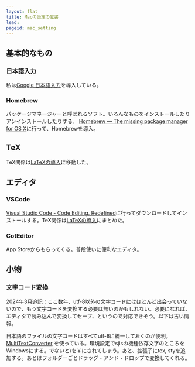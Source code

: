 ```yaml
---
layout: flat
title: Macの設定の覚書
lead:  
pageid: mac_setting
---
```


## 基本的なもの

### 日本語入力

私は[Google 日本語入力](http://www.google.co.jp/ime/)を導入している。

### Homebrew

パッケージマネージャーと呼ばれるソフト。いろんなものをインストールしたりアンインストールしたりする。
 [Homebrew — The missing package manager for OS X](http://brew.sh/)に行って、Homebrewを導入。

## TeX

TeX関係は[LaTeXの導入](tex.html)に移動した。

## エディタ

### VSCode

[Visual Studio Code - Code Editing. Redefined](https://code.visualstudio.com/)に行ってダウンロードしてインストールする。TeX関係は[LaTeXの導入](tex.html)にまとめた。

### CotEditor

App Storeからもらってくる。普段使いに便利なエディタ。

## 小物

### 文字コード変換

2024年3月追記：ここ数年、utf-8以外の文字コードにはほとんど出会っていないので、もう文字コードを変換する必要は無いのかもしれない。必要になれば、エディタで読み込んで変換してセーブ、というので対応できそう。以下は古い情報。

日本語のファイルの文字コードはすべてutf-8に統一しておくのが便利。 [MultiTextConverter](http://www.rk-k.com/software/mtc) を使っている。環境設定でsjisの機種依存文字のところをWindowsにする。でないと\を￥にされてしまう。あと、拡張子にtex, styを追加する。あとはフォルダーごとドラッグ・アンド・ドロップで変換してくれる。

